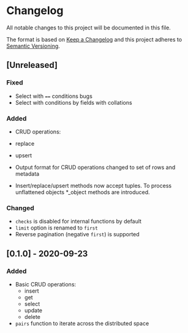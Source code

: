 # Changelog

All notable changes to this project will be documented in this file.

The format is based on [Keep a Changelog](http://keepachangelog.com/en/1.0.0/)
and this project adheres to [Semantic Versioning](http://semver.org/spec/v2.0.0.html).

## [Unreleased]

### Fixed

* Select with `==` conditions bugs
* Select with conditions by fields with collations

### Added

* CRUD operations:
 * replace
 * upsert

* Output format for CRUD operations changed to set of rows and metadata

* Insert/replace/upsert methods now accept tuples.
  To process unflattened objects *_object methods are introduced.

### Changed

* `checks` is disabled for internal functions by default
* `limit` option is renamed to `first`
* Reverse pagination (negative `first`) is supported

## [0.1.0] - 2020-09-23

### Added

* Basic CRUD operations:
  * insert
  * get
  * select
  * update
  * delete
* `pairs` function to iterate across the distributed space
